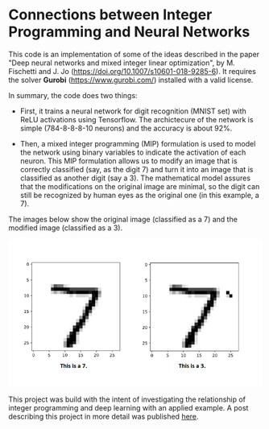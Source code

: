 # Connections between Integer Programming and Neural Networks

This code is an implementation of some of the ideas described in the paper "Deep neural networks and mixed integer linear optimization", by M. Fischetti and J. Jo (https://doi.org/10.1007/s10601-018-9285-6). It requires the solver **Gurobi** (https://www.gurobi.com/) installed with a valid license.

In summary, the code does two things:

- First, it trains a neural network for digit recognition (MNIST set) with ReLU activations using Tensorflow. The archictecure of the network is simple (784-8-8-8-10 neurons) and the accuracy is about 92%.

- Then, a mixed integer programming (MIP) formulation is used to model the network using binary variables to indicate the activation of each neuron. This MIP formulation allows us to modify an image that is correctly classified (say, as the digit 7) and turn it into an image that is classified as another digit (say a 3). The mathematical model assures that the modifications on the original image are minimal, so the digit can still be recognized by human eyes as the original one (in this example, a 7).

The images below show the original image (classified as a 7) and the modified image (classified as a 3).

![ogirinal and modified images](73.png "Original image (7) and modified image (3)")

This project was build with the intent of investigating the relationship of integer programming and deep learning with an applied example. A post describing this project in more detail was published [here](https://www.linkedin.com/pulse/how-fool-neural-network-ern%25C3%25A9e-kozyreff-filho/).
